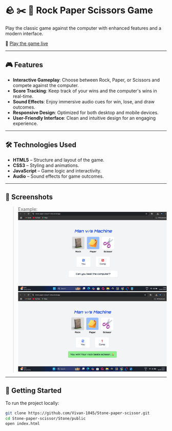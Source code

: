 # 🪨 ✂️ 📄 Rock Paper Scissors Game

Play the classic game against the computer with enhanced features and a modern interface.

🔗 [Play the game live](https://stone-paper-scissor1-nine.vercel.app/)

---

## 🎮 Features

- **Interactive Gameplay**: Choose between Rock, Paper, or Scissors and compete against the computer.
- **Score Tracking**: Keep track of your wins and the computer's wins in real-time.
- **Sound Effects**: Enjoy immersive audio cues for win, lose, and draw outcomes.
- **Responsive Design**: Optimized for both desktop and mobile devices.
- **User-Friendly Interface**: Clean and intuitive design for an engaging experience.

---

## 🛠️ Technologies Used

- **HTML5** – Structure and layout of the game.
- **CSS3** – Styling and animations.
- **JavaScript** – Game logic and interactivity.
- **Audio** – Sound effects for game outcomes.

---

## 📸 Screenshots

> Example:  
> ![Game Screenshot](https://github.com/Vivan-1045/Stone-paper-scissor/blob/main/Stone/screenshots/screenshot-14.png)
> ![Game Screenshot](https://github.com/Vivan-1045/Stone-paper-scissor/blob/main/Stone/screenshots/screenshot-16.png)

---

## 🚀 Getting Started

To run the project locally:

```bash
git clone https://github.com/Vivan-1045/Stone-paper-scissor.git
cd Stone-paper-scissor/Stone/public
open index.html

